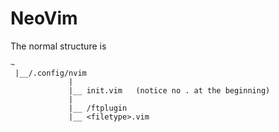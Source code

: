 # NeoVim

The normal structure is
~~~~
~
 |__/.config/nvim
			 |
		     |__ init.vim   (notice no . at the beginning)
		     |
		     |__ /ftplugin
			 |__ <filetype>.vim
~~~~



